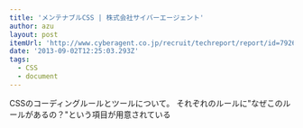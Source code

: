 ```yaml
---
title: 'メンテナブルCSS | 株式会社サイバーエージェント'
author: azu
layout: post
itemUrl: 'http://www.cyberagent.co.jp/recruit/techreport/report/id=7926'
date: '2013-09-02T12:25:03.293Z'
tags:
  - CSS
  - document
---
```

CSSのコーディングルールとツールについて。
それぞれのルールに"なぜこのルールがあるの？"という項目が用意されている
